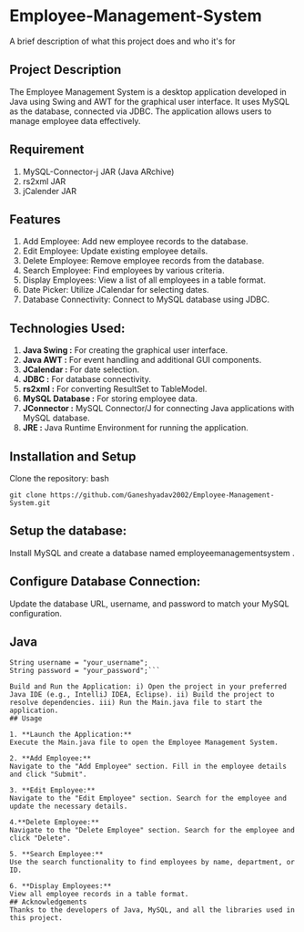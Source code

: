 # Employee-Management-System

A brief description of what this project does and who it's for


## Project Description
The Employee Management System is a desktop application developed in Java using Swing and AWT for the graphical user interface. It uses MySQL as the database, connected via JDBC. The application allows users to manage employee data effectively.


## Requirement
1. MySQL-Connector-j JAR (Java ARchive)
2. rs2xml JAR
3. jCalender JAR
## Features

1. Add Employee: Add new employee records to the database.
2. Edit Employee: Update existing employee details.
3. Delete Employee: Remove employee records from the database.
4. Search Employee: Find employees by various criteria.
5. Display Employees: View a list of all employees in a table format.
6. Date Picker: Utilize JCalendar for selecting dates.
7. Database Connectivity: Connect to MySQL database using JDBC.
## Technologies Used:
 
1. **Java Swing :** For creating the graphical user interface.
2. **Java AWT :** For event handling and additional GUI components.
3. **JCalendar :** For date selection.
4. **JDBC :** For database connectivity.
5. **rs2xml :** For converting ResultSet to TableModel.
6. **MySQL Database :** For storing employee data.
7. **JConnector :** MySQL Connector/J for connecting Java applications with MySQL database.
8. **JRE :** Java Runtime Environment for running the application.
## Installation and Setup

Clone the repository: bash

```git clone https://github.com/Ganeshyadav2002/Employee-Management-System.git```
## Setup the database:

Install MySQL and create a database named employeemanagementsystem .
## Configure Database Connection:

Update the database URL, username, and password to match your MySQL configuration.
## Java
```String url = "jdbc:mysql://localhost:3306/employeemanagementsystem";
String username = "your_username";
String password = "your_password";```

Build and Run the Application: i) Open the project in your preferred Java IDE (e.g., IntelliJ IDEA, Eclipse). ii) Build the project to resolve dependencies. iii) Run the Main.java file to start the application.
## Usage

1. **Launch the Application:**
Execute the Main.java file to open the Employee Management System.

2. **Add Employee:**
Navigate to the "Add Employee" section. Fill in the employee details and click "Submit".

3. **Edit Employee:**
Navigate to the "Edit Employee" section. Search for the employee and update the necessary details.

4.**Delete Employee:**
Navigate to the "Delete Employee" section. Search for the employee and click "Delete".

5. **Search Employee:**
Use the search functionality to find employees by name, department, or ID.

6. **Display Employees:**
View all employee records in a table format.
## Acknowledgements
Thanks to the developers of Java, MySQL, and all the libraries used in this project.
